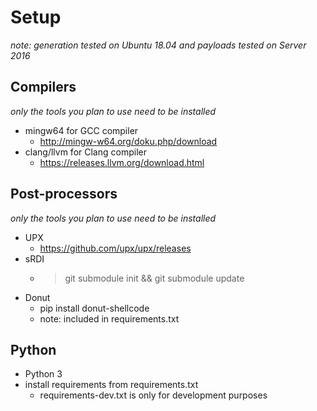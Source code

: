 # Setup

*note: generation tested on Ubuntu 18.04 and payloads tested on Server 2016*

## Compilers

*only the tools you plan to use need to be installed*

- mingw64 for GCC compiler
    - http://mingw-w64.org/doku.php/download
- clang/llvm for Clang compiler
    - https://releases.llvm.org/download.html

## Post-processors

*only the tools you plan to use need to be installed*

- UPX
    - https://github.com/upx/upx/releases
- sRDI
    - > git submodule init && git submodule update
- Donut
    - pip install donut-shellcode 
    - note: included in requirements.txt

## Python 

- Python 3
- install requirements from requirements.txt
    - requirements-dev.txt is only for development purposes

